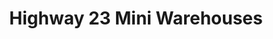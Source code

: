 ---
title: "Highway 23 Mini Warehouses"
url: /batesburg-leesville/highway-23-mini-warehouses/
shop: Mieten
---